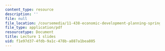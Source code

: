 ```yaml
---
content_type: resource
description: ''
file: null
file_location: /coursemedia/11-438-economic-development-planning-spring-2020/f1e97d374fdb9a1c478ba887a1bea805_MIT11_438s20_lec1.pdf
file_type: application/pdf
resourcetype: Document
title: Lecture 1 slides
uid: f1e97d37-4fdb-9a1c-478b-a887a1bea805
---
```

